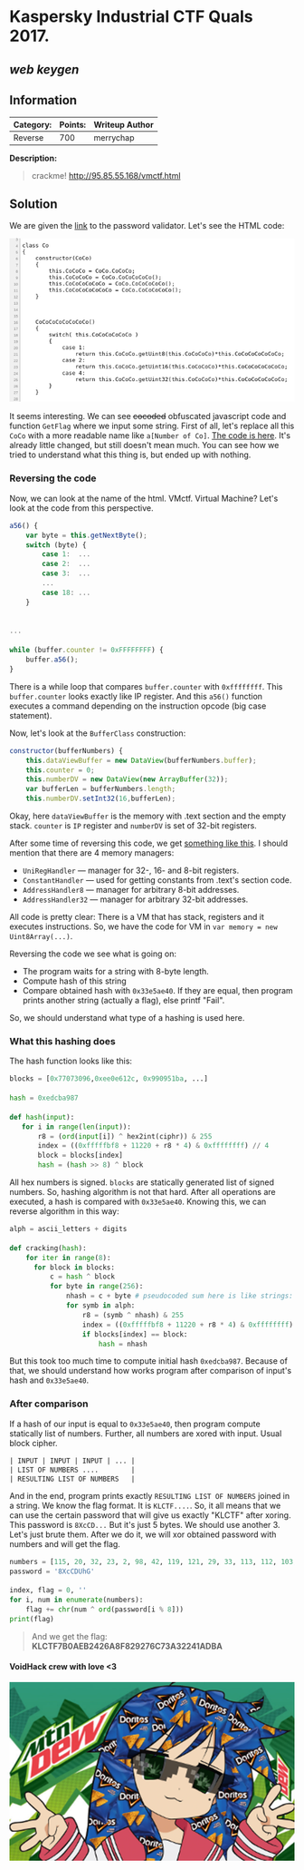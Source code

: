 # __Kaspersky Industrial CTF Quals 2017.__ 
## _web keygen_

## Information
**Category:** | **Points:** | **Writeup Author**
--- | --- | ---
Reverse | 700 | merrychap

**Description:** 

> crackme! http://95.85.55.168/vmctf.html

## Solution
We are given the [link](http://95.85.55.168/vmctf.html) to the password validator. Let's see the HTML code:

<p align="center">
  <img src="screens/html.png">
</p>

It seems interesting. We can see ~~cocoded~~ obfuscated javascript code and function ```GetFlag``` where we input some string. First of all, let's replace all this ```CoCo``` with a more readable name like ```a[Number of Co]```. [The code is here](a_changed.js). It's already little changed, but still doesn't mean much. You can see how we tried to understand what this thing is, but ended up with nothing.

### Reversing the code
Now, we can look at the name of the html. VMctf. Virtual Machine? Let's look at the code from this perspective.


```javascript
a56() {
    var byte = this.getNextByte();
    switch (byte) {
        case 1:  ...
        case 2:  ...
        case 3:  ...
        ...
        case 18: ...
    }


...

while (buffer.counter != 0xFFFFFFFF) {
    buffer.a56();
}

```

There is a while loop that compares ```buffer.counter``` with ```0xffffffff```. This ```buffer.counter``` looks exactly like IP register. And this ```a56()``` function executes a command depending on the instruction opcode (big case statement).

Now, let's look at the ```BufferClass``` construction:

```javascript
constructor(bufferNumbers) {
    this.dataViewBuffer = new DataView(bufferNumbers.buffer);
    this.counter = 0;
    this.numberDV = new DataView(new ArrayBuffer(32));
    var bufferLen = bufferNumbers.length;
    this.numberDV.setInt32(16,bufferLen);

```

Okay, here ```dataViewBuffer``` is the memory with .text section and the empty stack. ```counter``` is ```IP``` register and ```numberDV``` is set of 32-bit registers.

After some time of reversing this code, we get [something like this](vm.js). I should mention that there are 4 memory managers: 
 - ```UniRegHandler``` — manager for 32-, 16- and 8-bit registers.
 - ```ConstantHandler``` — used for getting constants from .text's section code.
 - ```AddressHandler8``` — manager for arbitrary 8-bit addresses.
 - ```AddressHandler32``` — manager for arbitrary 32-bit addresses.

 All code is pretty clear: There is a VM that has stack, registers and it executes instructions. So, we have the code for VM in ```var memory = new Uint8Array(...)```.

Reversing the code we see what is going on:
 - The program waits for a string with 8-byte length.
 - Compute hash of this string
 - Compare obtained hash with ```0x33e5ae40```. If they are equal, then program prints another string (actually a flag), else printf "Fail".


So, we should understand what type of a hashing is used here.

### What this hashing does
The hash function looks like this:
 
 ```python
blocks = [0x77073096,0xee0e612c, 0x990951ba, ...]

hash = 0xedcba987

def hash(input):
    for i in range(len(input)):
        r8 = (ord(input[i]) ^ hex2int(ciphr)) & 255
        index = ((0xfffffbf8 + 11220 + r8 * 4) & 0xffffffff) // 4
        block = blocks[index]
        hash = (hash >> 8) ^ block

 ```

All hex numbers is signed. ```blocks``` are statically generated list of signed numbers. So, hashing algorithm is not that hard. After all operations are executed, a hash is compared with ```0x33e5ae40```. Knowing this, we can reverse algorithm in this way:

```python
alph = ascii_letters + digits

def cracking(hash):
    for iter in range(8):
      for block in blocks:
          c = hash ^ block
          for byte in range(256):
              nhash = c + byte # pseudocoded sum here is like strings: 0x123456 + 0x78 = 0x12345678
              for symb in alph:
                  r8 = (symb ^ nhash) & 255
                  index = ((0xfffffbf8 + 11220 + r8 * 4) & 0xffffffff) // 4
                  if blocks[index] == block:
                      hash = nhash
```

But this took too much time to compute initial hash ```0xedcba987```. Because of that, we should understand how works program after comparison of input's hash and ```0x33e5ae40```.


### After comparison
If a hash of our input is equal to ```0x33e5ae40```, then program compute statically list of numbers. Further, all numbers are xored with input. Usual block cipher.
```
| INPUT | INPUT | INPUT | ... |
| LIST OF NUMBERS ....        |
| RESULTING LIST OF NUMBERS   |
```

And in the end, program prints exactly ```RESULTING LIST OF NUMBERS``` joined in a string. We know the flag format. It is ```KLCTF....```. So, it all means that we can use the certain password that will give us exactly "KLCTF" after xoring. This password is ```8XcCD...``` But it's just 5 bytes. We should use another 3. Let's just brute them. After we do it, we will xor obtained password with numbers and will get the flag.

```python
numbers = [115, 20, 32, 23, 2, 98, 42, 119, 121, 29, 33, 113, 112, 103, 94, 6, 0, 30, 91, 113, 125, 103, 95, 113, 123, 111, 80, 2, 119, 103, 90, 115, 9, 25, 39, 1, 5]
password = '8XcCDUhG'

index, flag = 0, ''
for i, num in enumerate(numbers):
    flag += chr(num ^ ord(password[i % 8]))
print(flag)
```

> And we get the flag: **KLCTF7B0AEB2426A8F829276C73A32241ADBA**


<h4>VoidHack crew with love <3</h4>
<p align="center">
  <img src="screens/konata.png">
</p>

